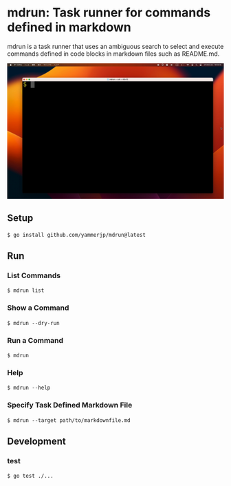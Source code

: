 # mdrun: Task runner for commands defined in markdown

mdrun is a task runner that uses an ambiguous search to select and execute commands defined in code blocks in markdown files such as README.md.

![demo](demo.gif)

## Setup

```
$ go install github.com/yammerjp/mdrun@latest
```

## Run

### List Commands

```
$ mdrun list
```

### Show a Command

```
$ mdrun --dry-run
```

### Run a Command

```
$ mdrun
```

### Help

```
$ mdrun --help
```

### Specify Task Defined Markdown File

```
$ mdrun --target path/to/markdownfile.md
```

## Development

### test

```
$ go test ./...
```
